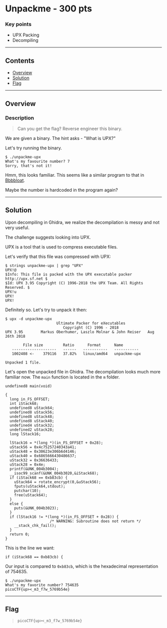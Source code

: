 # **Unpackme - 300 pts**

### Key points

- UPX Packing
- Decompiling

---

## **Contents**

- [Overview](#overview)
- [Solution](#solution)
- [Flag](#flag)

---

## Overview

### Description

> Can you get the flag? Reverse engineer this binary.

We are given a binary. The hint asks - "What is UPX?"

Let's try running the binary.

```
$ ./unpackme-upx
What's my favourite number? 7
Sorry, that's not it!
```

Hmm, this looks familiar. This seems like a similar program to that in [Bbbbloat](../Bbbbloat/README.md).

Maybe the number is hardcoded in the program again?

---

## Solution

Upon decompiling in Ghidra, we realize the decompilation is messy and not very useful.

The challenge suggests looking into UPX.

UPX is a tool that is used to compress executable files.

Let's verify that this file was compressed with UPX:

```
$ strings unpackme-upx | grep "UPX"
UPX!@
$Info: This file is packed with the UPX executable packer http://upx.sf.net $
$Id: UPX 3.95 Copyright (C) 1996-2018 the UPX Team. All Rights Reserved. $
UPX!u
UPX!
UPX!
```

Definitely so. Let's try to unpack it then:

```
$ upx -d unpackme-upx
                       Ultimate Packer for eXecutables
                          Copyright (C) 1996 - 2018
UPX 3.95        Markus Oberhumer, Laszlo Molnar & John Reiser   Aug 26th 2018

        File size         Ratio      Format      Name
   --------------------   ------   -----------   -----------
   1002408 <-    379116   37.82%   linux/amd64   unpackme-upx

Unpacked 1 file.
```

Let's open the unpacked file in Ghidra. The decompilation looks much more familiar now. The `main` function is located in the `m` folder.

```
undefined8 main(void)

{
  long in_FS_OFFSET;
  int iStack68;
  undefined8 uStack64;
  undefined8 uStack56;
  undefined8 uStack48;
  undefined8 uStack40;
  undefined4 uStack32;
  undefined2 uStack28;
  long lStack16;

  lStack16 = *(long *)(in_FS_OFFSET + 0x28);
  uStack56 = 0x4c75257240343a41;
  uStack48 = 0x30623e306b6d4146;
  uStack40 = 0x6865666430486637;
  uStack32 = 0x36636433;
  uStack28 = 0x4e;
  printf(&UNK_004b3004);
  __isoc99_scanf(&UNK_004b3020,&iStack68);
  if (iStack68 == 0xb83cb) {
    uStack64 = rotate_encrypt(0,&uStack56);
    fputs(uStack64,stdout);
    putchar(10);
    free(uStack64);
  }
  else {
    puts(&UNK_004b3023);
  }
  if (lStack16 != *(long *)(in_FS_OFFSET + 0x28)) {
                    /* WARNING: Subroutine does not return */
    __stack_chk_fail();
  }
  return 0;
}
```

This is the line we want:

```
if (iStack68 == 0xb83cb) {
```

Our input is compared to `0xb83cb`, which is the hexadecimal representation of 754635.

```
$ ./unpackme-upx
What's my favorite number? 754635
picoCTF{up><_m3_f7w_5769b54e}
```

---

## Flag

> `picoCTF{up><_m3_f7w_5769b54e}`
